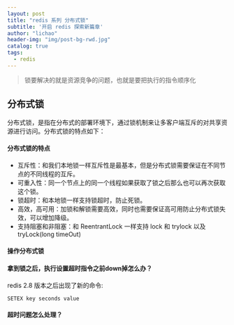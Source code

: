 ```yaml
---
layout: post
title: "redis 系列 分布式锁"
subtitle: '开启 redis 探索新篇章'
author: "lichao"
header-img: "img/post-bg-rwd.jpg"
catalog: true
tags:
  - redis 
---
```


> 锁要解决的就是资源竞争的问题，也就是要把执行的指令顺序化

## 分布式锁
分布式锁，是指在分布式的部署环境下，通过锁机制来让多客户端互斥的对共享资源进行访问。分布式锁的特点如下：
#### 分布式锁的特点
* 互斥性：和我们本地锁一样互斥性是最基本，但是分布式锁需要保证在不同节点的不同线程的互斥。
* 可重入性：同一个节点上的同一个线程如果获取了锁之后那么也可以再次获取这个锁。
* 锁超时：和本地锁一样支持锁超时，防止死锁。
* 高效，高可用：加锁和解锁需要高效，同时也需要保证高可用防止分布式锁失效，可以增加降级。
* 支持阻塞和非阻塞：和 ReentrantLock 一样支持 lock 和 trylock 以及 tryLock(long timeOut)

#### 操作分布式锁

#### 拿到锁之后，执行设置超时指令之前down掉怎么办？
redis 2.8 版本之后出现了新的命令:
```
SETEX key seconds value
```

#### 超时问题怎么处理？
